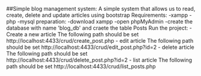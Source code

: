 ##Simple blog management system:
A simple system that allows us to read, create, delete and update articles using bootstrap
    Requirements:
    -xampp
    -php
    -mysql
    preparation:
    -download xampp
    -open  phpMyAdmin
    -create the database with name 'blog_db' and craete the table Posts
    Run the project:
    - Create a new article  The following path should be set http://localhost:4433/crud/create_post.php
    - edit  article  The following path should be set http://localhost:4433/crud/edit_post.php?id=2
    - delete  article  The following path should be set http://localhost:4433/crud/delete_post.php?id=2
    - list  article  The following path should be set http://localhost:4433/crud/list_posts.php